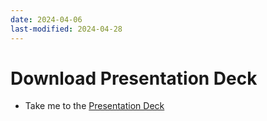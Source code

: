 ```yaml
---
date: 2024-04-06
last-modified: 2024-04-28
---
```

# Download Presentation Deck
  - Take me to the [Presentation Deck](https://kodekloud.com/topic/attachments/)